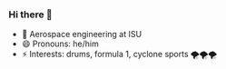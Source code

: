 ### Hi there 👋


- 🔭 Aerospace engineering at ISU
- 😄 Pronouns: he/him
- ⚡ Interests: drums, formula 1, cyclone sports 🌪🌪🌪
